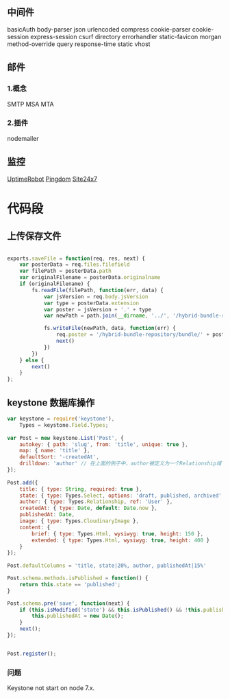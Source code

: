 ## 中间件
basicAuth
body-parser
json
urlencoded
compress
cookie-parser
cookie-session
express-session
csurf
directory
errorhandler
static-favicon
morgan
method-override
query
response-time
static
vhost

## 邮件
### 1.概念
SMTP MSA MTA

### 2.插件
nodemailer

## 监控
[UptimeRobot](http://UptimeRobot.com)
[Pingdom](http://pingdom.com)
[Site24x7](http://www.site24x7.com/zhcn/index.html)





# 代码段

## 上传保存文件

```javascript

exports.saveFile = function(req, res, next) {
    var posterData = req.files.filefield
    var filePath = posterData.path
    var originalFilename = posterData.originalname
    if (originalFilename) {
        fs.readFile(filePath, function(err, data) {
            var jsVersion = req.body.jsVersion
            var type = posterData.extension
            var poster = jsVersion + '.' + type
            var newPath = path.join(__dirname, '../', '/hybrid-bundle-repository/bundle/' + poster)

            fs.writeFile(newPath, data, function(err) {
                req.poster = '/hybrid-bundle-repository/bundle/' + poster
                next()
            })
        })
    } else {
        next()
    }
};
```


## keystone 数据库操作
```javascript
var keystone = require('keystone'),
    Types = keystone.Field.Types;
 
var Post = new keystone.List('Post', {
    autokey: { path: 'slug', from: 'title', unique: true },
    map: { name: 'title' },
    defaultSort: '-createdAt',
    drilldown: 'author' // 在上面的例子中，author被定义为一个Relationship域
});
 
Post.add({
    title: { type: String, required: true },
    state: { type: Types.Select, options: 'draft, published, archived', default: 'draft' },
    author: { type: Types.Relationship, ref: 'User' },
    createdAt: { type: Date, default: Date.now },
    publishedAt: Date,
    image: { type: Types.CloudinaryImage },
    content: {
        brief: { type: Types.Html, wysiwyg: true, height: 150 },
        extended: { type: Types.Html, wysiwyg: true, height: 400 }
    }
});
 
Post.defaultColumns = 'title, state|20%, author, publishedAt|15%'

Post.schema.methods.isPublished = function() {
    return this.state == 'published';
}

Post.schema.pre('save', function(next) {
    if (this.isModified('state') && this.isPublished() && !this.publishedAt) {
        this.publishedAt = new Date();
    }
    next();
});


Post.register();
```

### 问题
Keystone not start on node 7.x.

